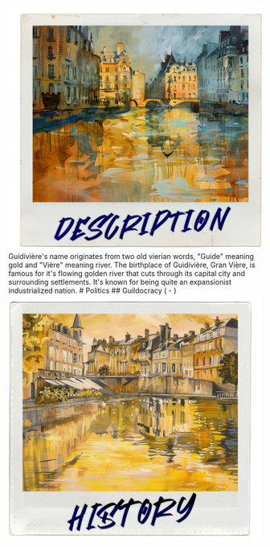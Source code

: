 <img style="float: left;" src='../../md-assets/polaroids/guidiviere/description_guidiviere.png'/>
Guidivière's name originates from two old vierian words, "Guide" meaning gold and "Vière" meaning river. The birthplace of Guidivière, Gran Vière, is famous for it's flowing golden river that cuts through its capital city and surrounding settlements. It's known for being quite an expansionist industrialized nation.

<img style="float: right;" src='../../md-assets//polaroids/guidiviere/history_guidiviere.png'/>
# Politics
## Guildocracy ( - )